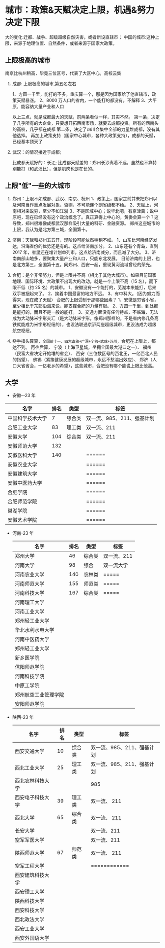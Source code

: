 # 城市：政策&天赋决定上限，机遇&努力决定下限

大的变化:迁都、战争、超级超级自然灾害，或者新设直辖市；
中国的城市:这种上限，来源于地理位置、自然条件，或者来源于国家大政策。

## 上限极高的城市

南京比杭州稍高，毕竟三位区号，代表了大区中心，高校云集

1. 成都: 上限极高的城市,第五名左右

   1、方圆一千里，能打的不多。重庆算一个，那是因为国家给了他直辖市，政策天赋暴涨。
   2、8000 万人口的省内，一个能打的都没有。不解释
   3、大平原，能容纳大量产业和人口

   以上三点，就是成都最大的天赋，前两条看似一样，其实不然。
   第一条，决定了几乎所有的大企业，只要想开拓西南市场，就要去成都投资。所有的西南头的高校，几乎都在成都
   第二条，决定了四川会集中全部的力量堆成都，没有其他选择。
   再加上政策支持（国家中心城市，各种大政策支持），成都的天赋，已经基本顶天了

2. 武汉：的情况接近于成都;

   比成都天赋好的：长江;
   比成都天赋差的：郑州长沙离着不远，虽然也不算特别能打（和武汉比），但是肌肉也是在长的。

## 上限"低"一些的大城市

1. 郑州：上限不如成都、武汉、南京、杭州
   1、政策上，国家之前并未把郑州以及河南当作重点发展对象，否则，不可能连个副省级都不给。
   2、天赋上，河南相对来说穷，至少不如江浙
   3、不是区域中心；说华北吧，有京津冀；说中原吧，现在已经没有这个政治概念了。真正算得上中心的，黄委会算一个？这导致，郑州很难像成都武汉那样吸引大量的科研、金融资源。
   郑州这座城市的上限，我认为是北方第三城，全国第十。

2. 济南：天赋和郑州五五开，现阶段可能依然稍稍不如。
   1、山东比河南经济发达，沿海省份的优势还是有的。这点给济南加分。
   2、山东还有个青岛，直到 2017 年，省里还在堆计划单列市。这点给济南减分，而且减了大分。
   3、济南南部山地多，要聚集大量产业和人口，只能东北发展。
   目前济南的上限，也是北方第三，全国第十五。同郑州、西安一起，重现黄河流域曾经的荣光。

3. 合肥：是个非常努力，但是上限并不高（相比于其他大城市）。如果目前国家地理、国际环境、大政策不出现大的改动，就是一个上限不高（15 名），而下限不低（约 25 名）的城市。
   1、安徽没有一个能打的，芜湖本来能打，后来双手被捆起来了。
   2、挨着中国最富的地方不远。
   3、有中科大。（因为努力而得来，现在成了天赋）
   合肥的上限受制于那哪些因素？
   1、安徽是穷省小省，至少相比于东部沿海来说，能支撑合肥的力量有限。
   2、方圆一千里，到处都是能打的，而且不是一般的能打。
   3、交通方面没有任何特点，不临海，无法成为大动脉米字形交汇（是大动脉米字形，像郑州那样的，不是省内修几条高铁就能成为米字形枢纽的），也没法联通京沪两座超级城市，更没法成为超级航空枢纽。

4. 掰手指头算算，`全国前十一，四大直辖+广深+宁杭+武成+苏州`，合肥在上限上，都达不到。
   再往后算，
   宁波（上海卫星城，坐拥全国最大港口之一）、
   福州（民富大省决定开始堆的省会）、
   西安（三位数区号的西北王，一亿西北人民的指望）、
   佛锡（紧挨健康发展的超级城市，永远不愁溢出效应）、
   郑济（人口大省省会，一亿老乡的希望），这些城市，合肥没有哪个能说上限比他高。

## 大学

- 安徽--23 年

| 名字             | 排名 | 类型   | 标签                       |
| ---------------- | ---- | ------ | -------------------------- |
| 中国科学技术大学 | 7    | 综合类 | 双一流、985、211、强基计划 |
| 合肥工业大学     | 83   | 理工类 | 双一流、211                |
| 安徽大学         | 104  | 综合类 | 双一流、211                |
| 安徽师范大学     | 132  |        |                            |
| 安徽医科大学     | 140  |        | ======                     |
| 安徽农业大学     |      |        | ======                     |
| 安徽建筑大学     |      |        | ======                     |
| 安徽中医药大学   |      |        | ======                     |
| 合肥学院         |      |        | ======                     |
| 合肥师范学院     |      |        | ======                     |
| 巢湖学院         |      |        | ======                     |
| 安徽艺术学院     |      |        | ======                     |

- 河南-23 年

  | 名字                 | 排名 | 类型   | 标签        |
  | -------------------- | ---- | ------ | ----------- |
  | 郑州大学             | 46   | 综合类 | 双一流、211 |
  | 河南大学             | 98   | 综合   | 双一流大学  |
  | 河南农业大学         | 140  | 农林类 | =====       |
  | 河南师范大学         | 155  | 师范类 | =====       |
  | 河南科技大学         | 167  | 综合类 | =====       |
  | 河南理工大学         |      |        |             |
  | 河南工业大学         |      |        |             |
  | 郑州轻工业大学       |      |        |             |
  | 华北水利水电大学     |      |        |             |
  | 河南中医药大学       |      |        |             |
  | 郑州轻工业大学       |      |        |             |
  | 新乡医学院           |      |        |             |
  | 信阳师范学院         |      |        |             |
  | 河南科技学院         |      |        |             |
  | 中原工学院           |      |        |             |
  | 郑州航空工业管理学院 |      |        |             |
  | 安阳师范学院         |      |        |             |

- 陕西-23 年

  | 名字             | 排名 | 类型   | 标签                       |
  | ---------------- | ---- | ------ | -------------------------- |
  | 西安交通大学     | 10   | 综合类 | 双一流、985、211、强基计划 |
  | 西北工业大学     | 25   | 理工类 | 双一流、985、211、强基计划 |
  | 西北农林科技大学 |      |        | 985                        |
  | 西安电子科技大学 | 39   | 理工类 | 双一流、 211               |
  | 西北大学         | 65   | 综合类 | 双一流、 211               |
  | 长安大学         |      |        | 双一流、211                |
  | 空军军医大学     |      |        | 双一流、211                |
  | 陕西师范大学     | 67   | 师范类 | 双一流、 211               |
  | 空军工程大学     |      |        | ============               |
  | 西安建筑科技大学 |      |        |                            |
  | 西安理工大学     |      |        |                            |
  | 陕西科技大学     |      |        |                            |
  | 西安科技大学     |      |        |                            |
  | 西北政法大学     |      |        |                            |
  | 西安工业大学     |      |        |                            |
  | 西安外国语大学   |      |        |                            |
